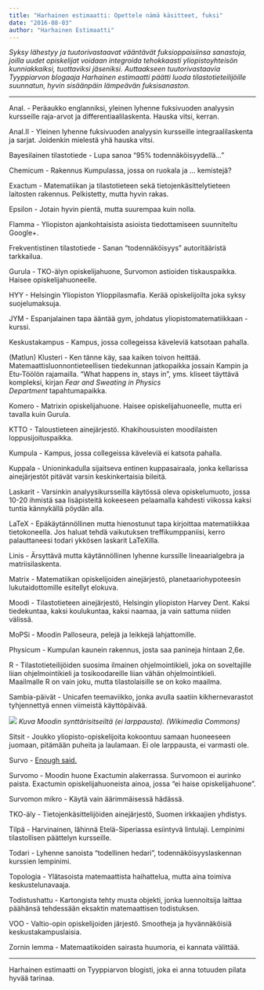 ```yaml
---
title: "Harhainen estimaatti: Opettele nämä käsitteet, fuksi"
date: "2016-08-03"
author: "Harhainen Estimaatti"
---
```


_Syksy lähestyy ja tuutorivastaavat vääntävät fuksioppaisiinsa sanastoja, joilla uudet opiskelijat voidaan integroida tehokkaasti yliopistoyhteisön kunniakkaiksi, tuottaviksi jäseniksi. Auttaakseen tuutorivastaavia Tyyppiarvon blogaaja Harhainen estimaatti päätti luoda tilastotieteilijöille suunnatun, hyvin sisäänpäin lämpeävän fuksisanaston._

* * *

Anal. - Peräaukko englanniksi, yleinen lyhenne fuksivuoden analyysin kursseille raja-arvot ja differentiaalilaskenta. Hauska vitsi, kerran.

Anal.II - Yleinen lyhenne fuksivuoden analyysin kursseille integraalilaskenta ja sarjat. Joidenkin mielestä yhä hauska vitsi.

Bayesilainen tilastotiede - Lupa sanoa “95% todennäköisyydellä…”

Chemicum - Rakennus Kumpulassa, jossa on ruokala ja … kemistejä?

Exactum - Matematiikan ja tilastotieteen sekä tietojenkäsittelytieteen laitosten rakennus. Pelkistetty, mutta hyvin rakas.

Epsilon - Jotain hyvin pientä, mutta suurempaa kuin nolla.

Flamma - Yliopiston ajankohtaisista asioista tiedottamiseen suunniteltu Google+.

Frekventistinen tilastotiede - Sanan “todennäköisyys” autoritääristä tarkkailua.

Gurula - TKO-älyn opiskelijahuone, Survomon astioiden tiskauspaikka. Haisee opiskelijahuoneelle.

HYY - Helsingin Yliopiston Ylioppilasmafia. Kerää opiskelijoilta joka syksy suojelumaksuja.

JYM - Espanjalainen tapa ääntää gym, johdatus yliopistomatematiikkaan -kurssi.

Keskustakampus - Kampus, jossa collegeissa käveleviä katsotaan pahalla.

(Matlun) Klusteri - Ken tänne käy, saa kaiken toivon heittää. Matemaattisluonnontieteellisen tiedekunnan jatkopaikka jossain Kampin ja Etu-Töölön rajamailla. “What happens in, stays in”, yms. kliseet täyttävä kompleksi, kirjan _Fear and Sweating in Physics Department_ tapahtumapaikka.

Komero - Matrixin opiskelijahuone. Haisee opiskelijahuoneelle, mutta eri tavalla kuin Gurula.

KTTO - Taloustieteen ainejärjestö. Khakihousuisten moodilaisten loppusijoituspaikka.

Kumpula - Kampus, jossa collegeissa käveleviä ei katsota pahalla.

Kuppala - Unioninkadulla sijaitseva entinen kuppasairaala, jonka kellarissa ainejärjestöt pitävät varsin keskinkertaisia bileitä.

Laskarit - Varsinkin analyysikursseilla käytössä oleva opiskelumuoto, jossa 10-20 ihmistä saa lisäpisteitä kokeeseen pelaamalla kahdesti viikossa kaksi tuntia kännykällä pöydän alla.

LaTeX - Epäkäytännöllinen mutta hienostunut tapa kirjoittaa matematiikkaa tietokoneella. Jos haluat tehdä vaikutuksen treffikumppaniisi, kerro palauttaneesi todari ykkösen laskarit LaTeXilla.

Linis - Ärsyttävä mutta käytännöllinen lyhenne kurssille lineaarialgebra ja matriisilaskenta.

Matrix - Matematiikan opiskelijoiden ainejärjestö, planetaariohypoteesin lukutaidottomille esitellyt elokuva.

Moodi - Tilastotieteen ainejärjestö, Helsingin yliopiston Harvey Dent. Kaksi tiedekuntaa, kaksi koulukuntaa, kaksi naamaa, ja vain sattuma niiden välissä.

MoPSi - Moodin Palloseura, pelejä ja leikkejä lahjattomille.

Physicum - Kumpulan kaunein rakennus, josta saa panineja hintaan 2,6e.

R - Tilastotieteilijöiden suosima ilmainen ohjelmointikieli, joka on soveltajille liian ohjelmointikieli ja tosikoodareille liian vähän ohjelmointikieli. Maailmalle R on vain joku, mutta tilastolaisille se on koko maailma.

Sambia-päivät - Unicafen teemaviikko, jonka avulla saatiin kikhernevarastot tyhjennettyä ennen viimeistä käyttöpäivää.

![](https://upload.wikimedia.org/wikipedia/commons/7/70/Larp_Drachenfest_2012_(stseen_lõpulahingust).JPG)
_Kuva Moodin synttärisitseiltä (ei larppausta). (Wikimedia Commons)_

Sitsit - Joukko yliopisto-opiskelijoita kokoontuu samaan huoneeseen juomaan, pitämään puheita ja laulamaan. Ei ole larppausta, ei varmasti ole.

Survo - [Enough said.](http://www.survo.fi)

Survomo - Moodin huone Exactumin alakerrassa. Survomoon ei aurinko paista. Exactumin opiskelijahuoneista ainoa, jossa “ei haise opiskelijahuone”.

Survomon mikro - Käytä vain äärimmäisessä hädässä.

TKO-äly - Tietojenkäsittelijöiden ainejärjestö, Suomen irkkaajien yhdistys.

Tilpä - Harvinainen, lähinnä Etelä-Siperiassa esiintyvä lintulaji. Lempinimi tilastollisen päättelyn kursseille.

Todari - Lyhenne sanoista “todellinen hedari”, todennäköisyyslaskennan kurssien lempinimi.

Topologia - Ylätasoista matemaattista haihattelua, mutta aina toimiva keskustelunavaaja.

Todistushattu - Kartongista tehty musta objekti, jonka luennoitsija laittaa päähänsä tehdessään eksaktin matemaattisen todistuksen.

VOO - Valtio-opin opiskelijoiden järjestö. Smootheja ja hyvännäköisiä keskustakampuslaisia.

Zornin lemma - Matemaatikoiden sairasta huumoria, ei kannata välittää.

* * *

Harhainen estimaatti on Tyyppiarvon blogisti, joka ei anna totuuden pilata hyvää tarinaa.
